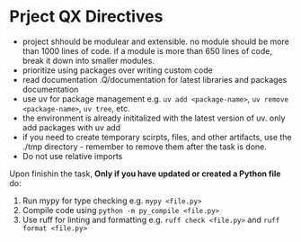# Prject QX Directives

- project shhould be modulear and extensible. no module should be more than 1000 lines of code. if a module is more than 650 lines of code, break it down into smaller modules.
- prioritize using packages over writing custom code 
- read documentation .Q/documentation for latest libraries and packages documentation
- use uv for package management e.g. `uv add <package-name>`, `uv remove <package-name>`, `uv tree`, etc.
- the environment is already inititalized with the latest version of uv. only add packages with uv add
- if you need to create temporary scirpts, files, and other artifacts, use the ./tmp directory - remember to remove them after the task is done.
- Do not use relative imports 

Upon finishin the task, **Only if you have updated or created a Python file** do: 
1. Run mypy for type checking e.g. `mypy <file.py>`
2. Compile code using `python -m py_compile <file.py>`
3. Use ruff for linting and formatting e.g. `ruff check <file.py>` and `ruff format <file.py>`
